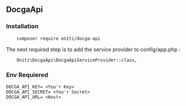 
## DocgaApi ##
 
### Installation ###
 
```
    composer require oniti/docga-api
```
 
The next required step is to add the service provider to config/app.php :
```
    Oniti\DocgaApi\DocgaApiServiceProvider::class,
```


### Env Requiered ###

```
DOCGA_API_KEY= <You'r Key>
DOCGA_API_SECRET= <You'r Secret>
DOCGA_API_URL= <Host>
```